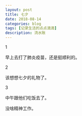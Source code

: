 ```yaml
---
layout: post
title: 七夕
date: 2018-08-14
categories: blog
tags: [记录生活的点点滴滴]
description: 流水账
---
```


1 

早上去打了肺炎疫苗，还是挺顺利的。

2

该想想七夕的礼物了。

3

中午跟他们吃饭去了。

没啥精神工作。